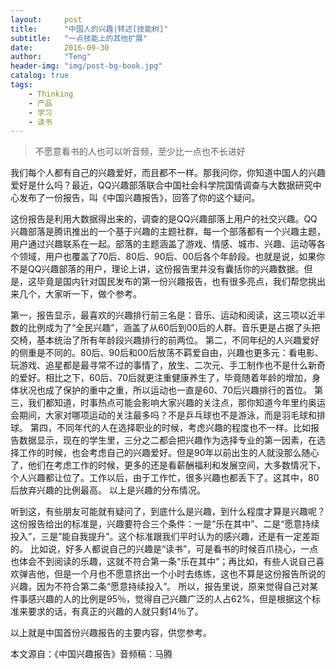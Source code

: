 ```yaml
---
layout:     post
title:      "中国人的兴趣|转述[技能树]"
subtitle:   "一点技能上的其他扩展"
date:       2016-09-30
author:     "Teng"
header-img: "img/post-bg-book.jpg"
catalog: true
tags:
    - Thinking
    - 产品
    - 学习
    - 读书
---
```


> 不愿意看书的人也可以听音频，至少比一点也不长进好

我们每个人都有自己的兴趣爱好，而且都不一样。那我问你，你知道中国人的兴趣爱好是什么吗？最近，QQ兴趣部落联合中国社会科学院国情调查与大数据研究中心发布了一份报告，叫《中国兴趣报告》，回答了你的这个疑问。

这份报告是利用大数据得出来的，调查的是QQ兴趣部落上用户的社交兴趣。QQ兴趣部落是腾讯推出的一个基于兴趣的主题社群，每一个部落都有一个兴趣主题，用户通过兴趣联系在一起。部落的主题涵盖了游戏、情感、城市、兴趣、运动等各个领域，用户也覆盖了70后、80后、90后、00后各个年龄段。也就是说，如果你不是QQ兴趣部落的用户，理论上讲，这份报告里并没有囊括你的兴趣数据。但是，这毕竟是国内针对国民发布的第一份兴趣报告，也有很多亮点，我们帮您挑出来几个，大家听一下，做个参考。

第一，报告显示，最喜欢的兴趣排行前三名是：音乐、运动和阅读，这三项以近半数的比例成为了“全民兴趣”，涵盖了从60后到00后的人群。音乐更是占据了头把交椅，基本统治了所有年龄段兴趣排行的前两位。
第二，不同年纪的人兴趣爱好的侧重是不同的。80后、90后和00后放荡不羁爱自由，兴趣也更多元：看电影、玩游戏、追星都是最寻常不过的事情了，放生、二次元、手工制作也不是什么新奇的爱好。相比之下，60后、70后就更注重健康养生了，毕竟随着年龄的增加，身体状况也成了保护的重中之重，所以运动也一直是60、70后兴趣排行的首位。
第三，我们都知道，时事热点可能会影响大家兴趣的关注点，那你知道今年里约奥运会期间，大家对哪项运动的关注最多吗？不是乒乓球也不是游泳，而是羽毛球和排球。
第四，不同年代的人在选择职业的时候，考虑兴趣的程度也不一样。比如报告数据显示，现在的学生里，三分之二都会把兴趣作为选择专业的第一因素，在选择工作的时候，也会考虑自己的兴趣爱好。但是90年以前出生的人就没那么随心了，他们在考虑工作的时候，更多的还是看薪酬福利和发展空间，大多数情况下，个人兴趣都让位了。工作以后，由于工作忙，很多兴趣也都丢下了。这其中，80后放弃兴趣的比例最高。
以上是兴趣的分布情况。

听到这，有些朋友可能就有疑问了，到底什么是兴趣，到什么程度才算是兴趣呢？这份报告给出的标准是，兴趣要符合三个条件：一是“乐在其中”、二是“愿意持续投入”，三是”能自我提升”。这个标准跟我们平时认为的感兴趣，还是有一定差距的。
比如说，好多人都说自己的兴趣是“读书”，可是看书的时候百爪挠心，一点也体会不到阅读的乐趣，这就不符合第一条“乐在其中”；再比如，有些人说自己喜欢弹吉他，但是一个月也不愿意挤出一个小时去练练，这也不算是这份报告所说的兴趣，因为不符合第二条“愿意持续投入”。
所以，报告里说，原来觉得自己对某件事感兴趣的人的比例是95％，觉得自己兴趣广泛的人占62%，但是根据这个标准来要求的话，有真正的兴趣的人就只剩14％了。

以上就是中国首份兴趣报告的主要内容，供您参考。

本文源自：《中国兴趣报告》音频稿：马腾
